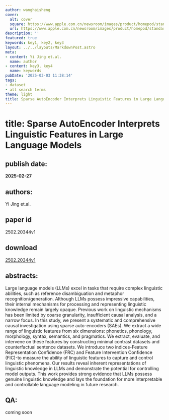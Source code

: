 ```yaml
---
author: wanghaisheng
cover:
  alt: cover
  square: https://www.apple.com.cn/newsroom/images/product/homepod/standard/Apple-HomePod-hero-230118_big.jpg.large_2x.jpg
  url: https://www.apple.com.cn/newsroom/images/product/homepod/standard/Apple-HomePod-hero-230118_big.jpg.large_2x.jpg
description: ''
featured: true
keywords: key1, key2, key3
layout: ../../layouts/MarkdownPost.astro
meta:
- content: Yi Jing et.al.
  name: author
- content: key3, key4
  name: keywords
pubDate: '2025-03-03 11:38:14'
tags:
- dataset
- all search terms
theme: light
title: Sparse AutoEncoder Interprets Linguistic Features in Large Language Models
---
```


# title: Sparse AutoEncoder Interprets Linguistic Features in Large Language Models 
## publish date: 
**2025-02-27** 
## authors: 
  Yi Jing et.al. 
## paper id
2502.20344v1
## download
[2502.20344v1](http://arxiv.org/abs/2502.20344v1)
## abstracts:
Large language models (LLMs) excel in tasks that require complex linguistic abilities, such as reference disambiguation and metaphor recognition/generation. Although LLMs possess impressive capabilities, their internal mechanisms for processing and representing linguistic knowledge remain largely opaque. Previous work on linguistic mechanisms has been limited by coarse granularity, insufficient causal analysis, and a narrow focus. In this study, we present a systematic and comprehensive causal investigation using sparse auto-encoders (SAEs). We extract a wide range of linguistic features from six dimensions: phonetics, phonology, morphology, syntax, semantics, and pragmatics. We extract, evaluate, and intervene on these features by constructing minimal contrast datasets and counterfactual sentence datasets. We introduce two indices-Feature Representation Confidence (FRC) and Feature Intervention Confidence (FIC)-to measure the ability of linguistic features to capture and control linguistic phenomena. Our results reveal inherent representations of linguistic knowledge in LLMs and demonstrate the potential for controlling model outputs. This work provides strong evidence that LLMs possess genuine linguistic knowledge and lays the foundation for more interpretable and controllable language modeling in future research.
## QA:
coming soon
